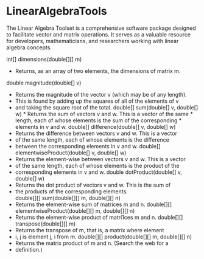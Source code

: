 # LinearAlgebraTools

The Linear Algebra Toolset is a comprehensive software package designed to facilitate vector and matrix operations. 
It serves as a valuable resource for developers, mathematicians, and researchers working with linear algebra concepts. 

int[] dimensions(double[][] m) 
* Returns, as an array of two elements, the dimensions of matrix m.






double magnitude(double[] v) 
  * Returns the magnitude of the vector v (which may be of any length).
  * This is found by adding up the squares of all of the elements of v
  * and taking the square root of the total.
double[] sum(double[] v, double[] w) * Returns the sum of vectors v and w. This is a vector of the same * length, each of whose elements is the sum of the corresponding * elements in v and w.
double[] difference(double[] v, double[] w)
  * Returns the difference between vectors v and w. This is a vector
  * of the same length, each of whose elements is the difference
  * between the corresponding elements in v and w.
double[] elementwiseProduct(double[] v, double[] w)
  * Returns the element-wise between vectors v and w. This is a vector
  * of the same length, each of whose elements is the product of the
  * corresponding elements in v and w.
double dotProduct(double[] v, double[] w)
  * Returns the dot product of vectors v and w. This is the sum of
  * the products of the corresponding elements.   
double[][] sum(double[][] m, double[][] n)
  * Returns the element-wise sum of matrices m and n.
double[][] elementwiseProduct(double[][] m, double[][] n)
  * Returns the element-wise product of matri1ces m and n.
double[][] transpose(double[][] m)
  * Returns the transpose of m, that is, a matrix where element
  * i, j is element j, i from m.
double[][] product(double[][] m, double[][] n)
  * Returns the matrix product of m and n. (Search the web for a
  * definition.)
